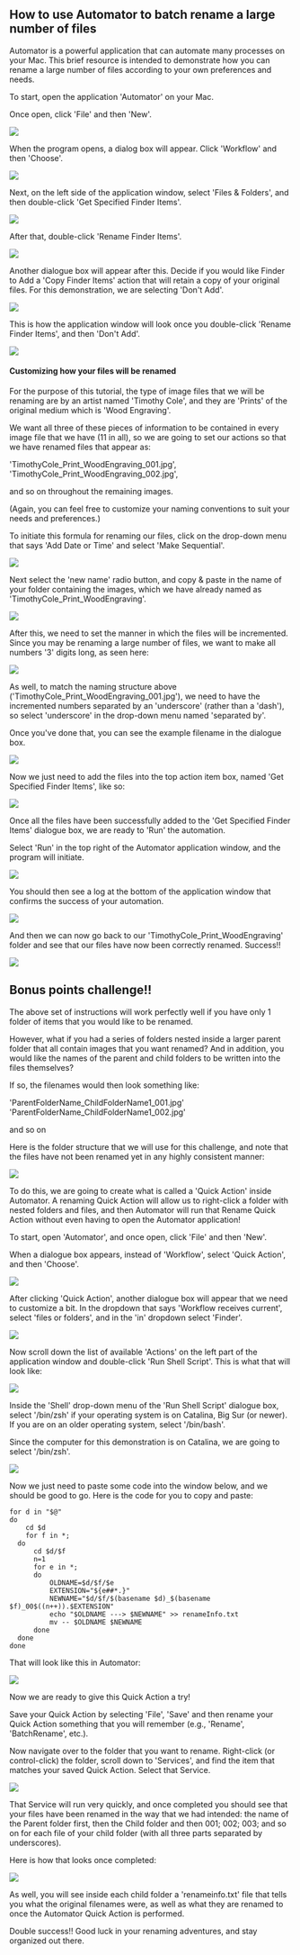## How to use Automator to batch rename a large number of files

Automator is a powerful application that can automate many processes on your Mac. This brief resource is intended to demonstrate how you can rename a large number of files according to your own preferences and needs.

To start, open the application 'Automator' on your Mac.

Once open, click 'File' and then 'New'.

![](https://files.slack.com/files-pri/T0HTW3H0V-F01KNV1CLKE/screen_shot_2021-01-21_at_4.41.36_pm.png?pub_secret=6a303ffb90)

When the program opens, a dialog box will appear. Click 'Workflow' and then 'Choose'.

![](https://files.slack.com/files-pri/T0HTW3H0V-F01KNV1JHEY/screen_shot_2021-01-21_at_4.42.31_pm.png?pub_secret=5eb3fa816a)

Next, on the left side of the application window, select 'Files & Folders', and then double-click 'Get Specified Finder Items'.

![](https://files.slack.com/files-pri/T0HTW3H0V-F01KGQ6VD8A/screen_shot_2021-01-21_at_4.43.58_pm.png?pub_secret=28133cc810)

After that, double-click 'Rename Finder Items'.

![](https://files.slack.com/files-pri/T0HTW3H0V-F01KGSMHAN6/screen_shot_2021-01-21_at_5.44.35_pm.png?pub_secret=428bb72a1d)

Another dialogue box will appear after this. Decide if you would like Finder to Add a 'Copy Finder Items' action that will retain a copy of your original files. For this demonstration, we are selecting 'Don't Add'.

![](https://files.slack.com/files-pri/T0HTW3H0V-F01L6KKQD08/screen_shot_2021-01-21_at_4.57.37_pm.png?pub_secret=326a0f86be)

This is how the application window will look once you double-click 'Rename Finder Items', and then 'Don't Add'.

![](https://files.slack.com/files-pri/T0HTW3H0V-F01KA1D8MN2/screen_shot_2021-01-21_at_4.58.06_pm.png?pub_secret=7f3d06be08)

#### Customizing how your files will be renamed

For the purpose of this tutorial, the type of image files that we will be renaming are by an artist named 'Timothy Cole', and they are 'Prints' of the original medium which is 'Wood Engraving'.

We want all three of these pieces of information to be contained in every image file that we have (11 in all), so we are going to set our actions so that we have renamed files that appear as:

'TimothyCole_Print_WoodEngraving_001.jpg',
'TimothyCole_Print_WoodEngraving_002.jpg',

and so on throughout the remaining images.

(Again, you can feel free to customize your naming conventions to suit your needs and preferences.)

To initiate this formula for renaming our files, click on the drop-down menu that says 'Add Date or Time' and select 'Make Sequential'.

![](https://files.slack.com/files-pri/T0HTW3H0V-F01L6KLAY9E/screen_shot_2021-01-21_at_5.07.20_pm.png?pub_secret=cd3fe5b49f)

Next select the 'new name' radio button, and copy & paste in the name of your folder containing the images, which we have already named as 'TimothyCole_Print_WoodEngraving'.

![](https://files.slack.com/files-pri/T0HTW3H0V-F01KVDB1S0H/screen_shot_2021-01-21_at_5.09.26_pm.png?pub_secret=94f6907fc7)

After this, we need to set the manner in which the files will be incremented. Since you may be renaming a large number of files, we want to make all numbers '3' digits long, as seen here:

![](https://files.slack.com/files-pri/T0HTW3H0V-F01L6KLME56/screen_shot_2021-01-21_at_5.10.47_pm.png?pub_secret=7eb5e6cf56)

As well, to match the naming structure above ('TimothyCole_Print_WoodEngraving_001.jpg'), we need to have the incremented numbers separated by an 'underscore' (rather than a 'dash'), so select 'underscore' in the drop-down menu named 'separated by'.

Once you've done that, you can see the example filename in the dialogue box.

![](https://files.slack.com/files-pri/T0HTW3H0V-F01KGRMUSNN/screen_shot_2021-01-21_at_5.35.03_pm.png?pub_secret=8507d15383)


Now we just need to add the files into the top action item box, named 'Get Specified Finder Items', like so:

![](https://files.slack.com/files-pri/T0HTW3H0V-F01KP1CRH6Y/screenrecording_001.gif?pub_secret=1a6f1264dd)

Once all the files have been successfully added to the 'Get Specified Finder Items' dialogue box, we are ready to 'Run' the automation.

Select 'Run' in the top right of the Automator application window, and the program will initiate.

![](https://files.slack.com/files-pri/T0HTW3H0V-F01KVDB1S0H/screen_shot_2021-01-21_at_5.09.26_pm.png?pub_secret=94f6907fc7)

You should then see a log at the bottom of the application window that confirms the success of your automation.

![](https://files.slack.com/files-pri/T0HTW3H0V-F01L6MKUQJU/screen_shot_2021-01-21_at_5.40.52_pm.png?pub_secret=e8febfae4a)

And then we can now go back to our 'TimothyCole_Print_WoodEngraving' folder and see that our files have now been correctly renamed. Success!!

![](https://files.slack.com/files-pri/T0HTW3H0V-F01K23KPBL7/screen_shot_2021-01-21_at_5.21.14_pm.png?pub_secret=3bd9c68663)


## Bonus points challenge!!

The above set of instructions will work perfectly well if you have only 1 folder of items that you would like to be renamed.

However, what if you had a series of folders nested inside a larger parent folder that all contain images that you want renamed? And in addition, you would like the names of the parent and child folders to be written into the files themselves?

If so, the filenames would then look something like:

'ParentFolderName_ChildFolderName1_001.jpg'
'ParentFolderName_ChildFolderName1_002.jpg'

and so on

Here is the folder structure that we will use for this challenge, and note that the files have not been renamed yet in any highly consistent manner:

![](https://files.slack.com/files-pri/T0HTW3H0V-F01KTPYL010/screen_shot_2021-01-25_at_3.56.54_pm.png?pub_secret=66b95b0c00)

To do this, we are going to create what is called a 'Quick Action' inside Automator. A renaming Quick Action will allow us to right-click a folder with nested folders and files, and then Automator will run that Rename Quick Action without even having to open the Automator application!

To start, open 'Automator', and once open, click 'File' and then 'New'.

When a dialogue box appears, instead of 'Workflow', select 'Quick Action', and then 'Choose'.

![](https://files.slack.com/files-pri/T0HTW3H0V-F01KZUTUPA8/screen_shot_2021-01-25_at_3.57.57_pm.png?pub_secret=42df922600)

After clicking 'Quick Action', another dialogue box will appear that we need to customize a bit. In the dropdown that says 'Workflow receives current', select 'files or folders', and in the 'in' dropdown select 'Finder'.

![](https://files.slack.com/files-pri/T0HTW3H0V-F01KQPXRJ2Z/screen_shot_2021-01-25_at_4.26.40_pm.png?pub_secret=eaa28fae6f)

Now scroll down the list of available 'Actions' on the left part of the application window and double-click 'Run Shell Script'. This is what that will look like:

![](https://files.slack.com/files-pri/T0HTW3H0V-F01KD3XNGUF/screen_shot_2021-01-25_at_4.28.21_pm.png?pub_secret=3b43b3da80)

Inside the 'Shell' drop-down menu of the 'Run Shell Script' dialogue box, select '/bin/zsh' if your operating system is on Catalina, Big Sur (or newer). If you are on an older operating system, select '/bin/bash'.

Since the computer for this demonstration is on Catalina, we are going to select '/bin/zsh'.

![](https://files.slack.com/files-pri/T0HTW3H0V-F01KD4X33HV/screen_shot_2021-01-25_at_4.36.17_pm.png?pub_secret=989a7bc310)

Now we just need to paste some code into the window below, and we should be good to go. Here is the code for you to copy and paste:
```
for d in "$@"
do
	cd $d
	for f in *;
  do
      cd $d/$f
      n=1
      for e in *;
      do
          OLDNAME=$d/$f/$e
          EXTENSION="${e##*.}"
          NEWNAME="$d/$f/$(basename $d)_$(basename $f)_00$((n++)).$EXTENSION"
          echo "$OLDNAME ---> $NEWNAME" >> renameInfo.txt
          mv -- $OLDNAME $NEWNAME
      done
  done
done
```

That will look like this in Automator:

![](https://files.slack.com/files-pri/T0HTW3H0V-F01L6H1UVC1/screen_shot_2021-01-25_at_4.39.14_pm.png?pub_secret=d861a39b35)

Now we are ready to give this Quick Action a try!

Save your Quick Action by selecting 'File', 'Save' and then rename your Quick Action something that you will remember (e.g., 'Rename', 'BatchRename', etc.).

Now navigate over to the folder that you want to rename. Right-click (or control-click) the folder, scroll down to 'Services', and find the item that matches your saved Quick Action. Select that Service.

![](https://files.slack.com/files-pri/T0HTW3H0V-F01KU6Q13MZ/screen_shot_2021-01-25_at_4.43.10_pm.png?pub_secret=2d11e55f8e)


That Service will run very quickly, and once completed you should see that your files have been renamed in the way that we had intended: the name of the Parent folder first, then the Child folder and then 001; 002; 003; and so on for each file of your child folder (with all three parts separated by underscores).

Here is how that looks once completed:

![](https://files.slack.com/files-pri/T0HTW3H0V-F01KM665U06/screen_shot_2021-01-25_at_4.44.48_pm.png?pub_secret=aa5813e745)

As well, you will see inside each child folder a 'renameinfo.txt' file that tells you what the original filenames were, as well as what they are renamed to once the Automator Quick Action is performed.

Double success!! Good luck in your renaming adventures, and stay organized out there.
